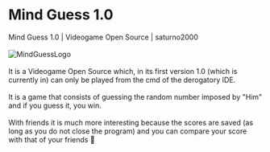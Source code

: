 # Mind Guess 1.0
Mind Guess 1.0 | Videogame Open Source | saturno2000
<br><br>
![MindGuessLogo](https://cdn.discordapp.com/attachments/802599462576717834/1287481240844505210/Sin_titulo.jpg?ex=66f1b3d8&is=66f06258&hm=f6e00fe0d5e0a4ff563f84bcaf93377522fe47861e034eeefed43e10d05095bc&)
<br><br>
It is a Videogame Open Source which, in its first version 1.0 (which is currently in) can only be played from the cmd of the derogatory IDE.
<br><br>
It is a game that consists of guessing the random number imposed by "Him" and if you guess it, you win.
<br><br>
With friends it is much more interesting because the scores are saved (as long as you do not close the program) and you can compare your score with that of your friends 🥳
